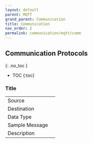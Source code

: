 ```yaml
---
layout: default
parent: MQTT
grand_parent: Communication
title: Communication
nav_order: 2
permalink: communication/mqtt/comm
---
```


## Communication Protocols
{: .no_toc }

- TOC
{:toc}


### Title

<table>
<tr><td>Source</td><td> </td></tr>
<tr><td>Destination</td><td> </td></tr>
<tr><td>Data Type</td><td> </td></tr>
<tr><td>Sample Message</td><td>

</td></tr>
<tr><td>Description</td><td>

</td></tr>
</table>
